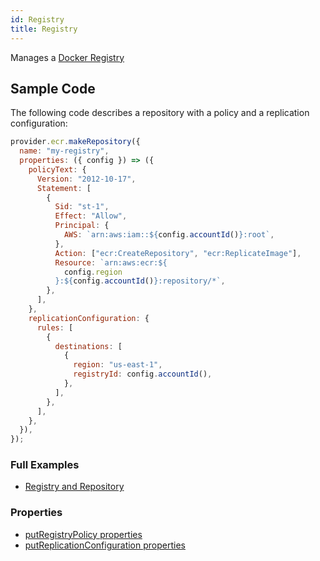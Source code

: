 ```yaml
---
id: Registry
title: Registry
---
```


Manages a [Docker Registry](https://console.aws.amazon.com/ecr/home)

## Sample Code

The following code describes a repository with a policy and a replication configuration:

```js
provider.ecr.makeRepository({
  name: "my-registry",
  properties: ({ config }) => ({
    policyText: {
      Version: "2012-10-17",
      Statement: [
        {
          Sid: "st-1",
          Effect: "Allow",
          Principal: {
            AWS: `arn:aws:iam::${config.accountId()}:root`,
          },
          Action: ["ecr:CreateRepository", "ecr:ReplicateImage"],
          Resource: `arn:aws:ecr:${
            config.region
          }:${config.accountId()}:repository/*`,
        },
      ],
    },
    replicationConfiguration: {
      rules: [
        {
          destinations: [
            {
              region: "us-east-1",
              registryId: config.accountId(),
            },
          ],
        },
      ],
    },
  }),
});
```

### Full Examples

- [Registry and Repository](https://github.com/grucloud/grucloud/tree/main/examples/aws/ecr/repository)

### Properties

- [putRegistryPolicy properties](https://docs.aws.amazon.com/AWSJavaScriptSDK/latest/AWS/ECR.html#putRegistryPolicy-property)
- [putReplicationConfiguration properties](https://docs.aws.amazon.com/AWSJavaScriptSDK/latest/AWS/ECR.html#putReplicationConfiguration-property)
